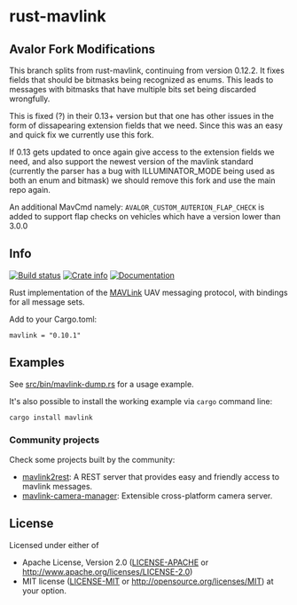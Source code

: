 # rust-mavlink

## Avalor Fork Modifications

This branch splits from rust-mavlink, continuing from version 0.12.2. It fixes fields that should be bitmasks being recognized as enums. This leads to messages with bitmasks that have multiple bits set being discarded wrongfully.

This is fixed (?) in their 0.13+ version but that one has other issues in the form of dissapearing extension fields that we need. Since this was an easy and quick fix we currently use this fork.

If 0.13 gets updated to once again give access to the extension fields we need, and also support the newest version of the mavlink standard (currently the parser has a bug with ILLUMINATOR_MODE being used as both an enum and bitmask) we should remove this fork and use the main repo again.

An additional MavCmd namely: `AVALOR_CUSTOM_AUTERION_FLAP_CHECK` is added to support flap checks on vehicles which have a version lower than 3.0.0

## Info

[![Build status](https://github.com/mavlink/rust-mavlink/actions/workflows/test.yml/badge.svg)](https://github.com/mavlink/rust-mavlink/actions/workflows/test.yml)
[![Crate info](https://img.shields.io/crates/v/mavlink.svg)](https://crates.io/crates/mavlink)
[![Documentation](https://docs.rs/mavlink/badge.svg)](https://docs.rs/mavlink)

Rust implementation of the [MAVLink](https://mavlink.io/en) UAV messaging protocol,
with bindings for all message sets.

Add to your Cargo.toml:

```
mavlink = "0.10.1"
```

## Examples

See [src/bin/mavlink-dump.rs](src/bin/mavlink-dump.rs) for a usage example.

It's also possible to install the working example via `cargo` command line:

```sh
cargo install mavlink
```

### Community projects

Check some projects built by the community:

- [mavlink2rest](https://github.com/patrickelectric/mavlink2rest): A REST server that provides easy and friendly access to mavlink messages.
- [mavlink-camera-manager](https://github.com/mavlink/mavlink-camera-manager): Extensible cross-platform camera server.

## License

Licensed under either of

- Apache License, Version 2.0 ([LICENSE-APACHE](LICENSE-APACHE) or http://www.apache.org/licenses/LICENSE-2.0)
- MIT license ([LICENSE-MIT](LICENSE-MIT) or http://opensource.org/licenses/MIT)
  at your option.
